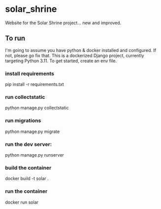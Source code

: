 # solar_shrine
Website for the Solar Shrine project... new and improved.

## To run
I'm going to assume you have python & docker installed and configured.
If not, please go fix that.
This is a dockerized Django project, currently targeting Python 3.11.  To get started, create an env file.

### install requirements
pip install -r requirements.txt

### run collectstatic
python manage.py collectstatic

### run migrations
python manage.py migrate

### run the dev server:
python manage.py runserver

### build the container
docker build -t solar .

### run the container
docker run solar
